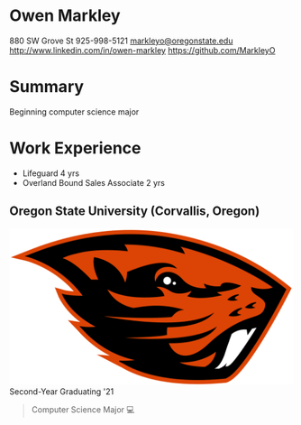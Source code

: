 # Owen Markley
880 SW Grove St
925-998-5121
markleyo@oregonstate.edu
http://www.linkedin.com/in/owen-markley
https://github.com/MarkleyO
# Summary
Beginning computer science major
# Work Experience
- Lifeguard 4 yrs
- Overland Bound Sales Associate 2 yrs
## Oregon State University (Corvallis, Oregon)
![Benny](pics/1200px-Oregon_State_Beavers_logo.svg.png)
Second-Year Graduating '21
>Computer Science Major :computer:
